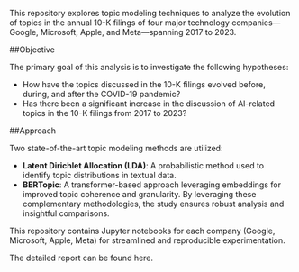 This repository explores topic modeling techniques to analyze the evolution of topics in the annual 10-K filings of four major technology companies—Google, Microsoft, Apple, and Meta—spanning 2017 to 2023.

##Objective

The primary goal of this analysis is to investigate the following hypotheses:

- How have the topics discussed in the 10-K filings evolved before, during, and after the COVID-19 pandemic?
- Has there been a significant increase in the discussion of AI-related topics in the 10-K filings from 2017 to 2023?


##Approach

Two state-of-the-art topic modeling methods are utilized:

- **Latent Dirichlet Allocation (LDA)**: A probabilistic method used to identify topic distributions in textual data.
- **BERTopic**: A transformer-based approach leveraging embeddings for improved topic coherence and granularity.
By leveraging these complementary methodologies, the study ensures robust analysis and insightful comparisons.


This repository contains Jupyter notebooks for each company (Google, Microsoft, Apple, Meta) for streamlined and reproducible experimentation.


The detailed report can be found here.

